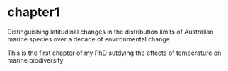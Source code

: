 # chapter1
Distinguishing latitudinal changes in the distribution limits of Australian marine species over a decade of environmental change

This is the first chapter of my PhD sutdying the effects of temperature on marine biodiversity
